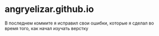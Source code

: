 # angryelizar.github.io

В последнем коммите я исправил свои ошибки, которые я сделал во время того, как начал изучать верстку
